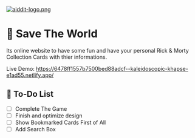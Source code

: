 [![aiddit-logo.png](https://external-content.duckduckgo.com/iu/?u=https%3A%2F%2Ftecake.com%2Fwp-content%2Fuploads%2F2020%2F10%2Fpos.jpg&f=1&nofb=1&ipt=b8fea6499f07abd72a4753fcb9b1d44d89e7263ac4b9546b3c29fc358260be15&ipo=images)](https://postimg.cc/SXPL97JD)
# 🤖 Save The World

Its online website to have some fun and have your personal Rick & Morty Collection Cards with thier informations.

Live Demo: https://6478ff1557b7500bed88adcf--kaleidoscopic-khapse-e1ad55.netlify.app/

## 🚀 To-Do List

- [ ]  Complete The Game
- [ ]  Finish and optimize design
- [ ]  Show Bookmarked Cards First of All
- [ ]  Add Search Box
